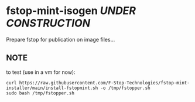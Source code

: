 # fstop-mint-isogen *UNDER CONSTRUCTION*
Prepare fstop for publication on image files...

## NOTE
to test (use in a vm for now):
```
curl https://raw.githubusercontent.com/F-Stop-Technologies/fstop-mint-installer/main/install-fstopmint.sh -o /tmp/fstopper.sh
sudo bash /tmp/fstopper.sh
```
